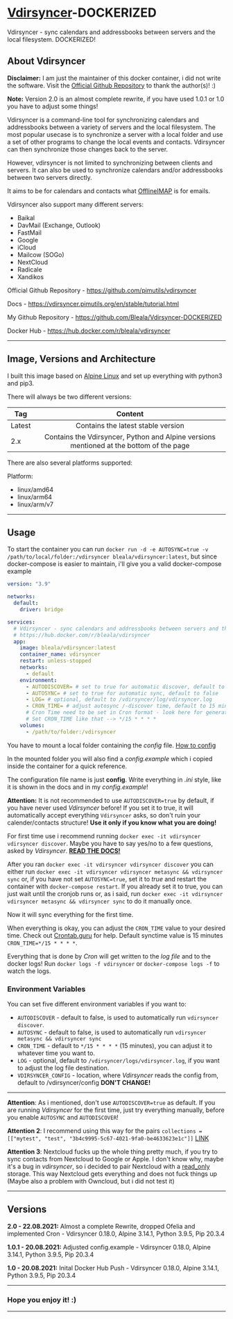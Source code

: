 # [Vdirsyncer](https://vdirsyncer.pimutils.org/en/stable/index.html "Official Documentation")-DOCKERIZED

Vdirsyncer - sync calendars and addressbooks between servers and the local filesystem. DOCKERIZED! 

## About Vdirsyncer

**Disclaimer:** I am just the maintainer of this docker container, i did not write the software. Visit the [Official Github Repository](https://github.com/pimutils/vdirsyncer "Vdirsyncer Github Repository") to thank the author(s)! :)

**Note:** Version 2.0 is an almost complete rewrite, if you have used 1.0.1 or 1.0 you have to adjust some things!

Vdirsyncer is a command-line tool for synchronizing calendars and addressbooks between a variety of servers and the local filesystem. The most popular usecase is to synchronize a server with a local folder and use a set of other programs to change the local events and contacts. Vdirsyncer can then synchronize those changes back to the server.

However, vdirsyncer is not limited to synchronizing between clients and servers. It can also be used to synchronize calendars and/or addressbooks between two servers directly.

It aims to be for calendars and contacts what [OfflineIMAP](https://github.com/OfflineIMAP/offlineimap "OfflineIMAP Github Repository") is for emails.

Vdirsyncer also support many different servers:
* Baikal
* DavMail (Exchange, Outlook)
* FastMail
* Google
* iCloud
* Mailcow (SOGo)
* NextCloud
* Radicale
* Xandikos

Official Github Repository - https://github.com/pimutils/vdirsyncer

Docs - https://vdirsyncer.pimutils.org/en/stable/tutorial.html

My Github Repository - https://github.com/Bleala/Vdirsyncer-DOCKERIZED

Docker Hub - https://hub.docker.com/r/bleala/vdirsyncer

---
## Image, Versions and Architecture

I built this image based on [Alpine Linux](https://hub.docker.com/_/alpine "Alpine Linux Image") and set up everything with python3 and pip3.

There will always be two different versions:

| Tag | Content |
| ------------- |:-------------:|
| Latest    | Contains the latest stable version |
| 2.x     | Contains the Vdirsyncer, Python and Alpine versions mentioned at the bottom of the page | 

There are also several platforms supported:

Platform:
* linux/amd64
* linux/arm64 
* linux/arm/v7

---

## Usage

To start the container you can run `docker run -d -e AUTOSYNC=true -v /path/to/local/folder:/vdirsyncer bleala/vdirsyncer:latest`, but since docker-compose is easier to maintain, i'll give you a valid docker-compose example


```docker-compose.yml
version: "3.9"

networks:                                 
  default:
    driver: bridge

services:
  # Vdirsyncer - sync calendars and addressbooks between servers and the local filesystem. DOCKERIZED!
  # https://hub.docker.com/r/bleala/vdirsyncer
  app:
    image: bleala/vdirsyncer:latest
    container_name: vdirsyncer
    restart: unless-stopped
    networks:
      - default
    environment:
      - AUTODISCOVER= # set to true for automatic discover, default to false
      - AUTOSYNC= # set to true for automatic sync, default to false
      - LOG= # optional, default to /vdirsyncer/log/vdirsyncer.log
      - CRON_TIME= # adjust autosync /-discover time, default to 15 minutes - */15 * * * * 
      # Cron Time need to be set in Cron format - look here for generator https://crontab.guru/
      # Set CRON_TIME like that --> */15 * * * *
    volumes:
      - /path/to/folder:/vdirsyncer

```

You have to mount a local folder containing the *config* file. [How to config](http://vdirsyncer.pimutils.org/en/stable/tutorial.html "Vdirsyncer configuration")

In the mounted folder you will also find a *config.example* which i copied inside the container for a quick reference.

The configuration file name is just **config**. Write everything in *.ini* style, like it is shown in the docs and in my *config.example*!

**Attention:** It is not recommended to use `AUTODISCOVER=true` by default, if you have never used *Vdirsyncer* before! If you set it to true, it will automatically accept everything `Vdirsyncer` asks, so don't ruin your calender/contacts structure! **Use it only if you know what you are doing!**

For first time use i recommend running `docker exec -it vdirsyncer vdirsyncer discover`. Maybe you have to say yes/no to a few questions, asked by *Vdirsyncer*. **[READ THE DOCS!](http://vdirsyncer.pimutils.org/en/stable/tutorial.html "Official Documentation")**

After you ran `docker exec -it vdirsyncer vdirsyncer discover` you can either run `docker exec -it vdirsyncer vdirsyncer metasync && vdirsyncer sync` or, if you have not set `AUTOSYNC=true`, set it to *true* and restart the container with `docker-compose restart`. If you already set it to true, you can just wait until the cronjob runs or, as i said, run `docker exec -it vdirsyncer vdirsyncer metasync && vdirsyncer sync` to do it manually once.

Now it will sync everything for the first time.

When everything is okay, you can adjust the `CRON_TIME` value to your desired time. Check out [Crontab.guru](https://crontab.guru/ "Crontab.guru") for help. Default synctime value is 15 minutes `CRON_TIME=*/15 * * * *`.

Everything that is done by *Cron* will get written to the *log file* and to the docker logs! Run `docker logs -f vdirsyncer` or `docker-compose logs -f` to watch the logs.

### Environment Variables

You can set five different environment variables if you want to:

* `AUTODISCOVER` - default to false, is used to automatically run `vdirsyncer discover`.
* `AUTOSYNC` - default to false, is used to automatically run `vdirsyncer metasync && vdirsyncer sync`
* `CRON_TIME` - default to `*/15 * * * *` (15 minutes), you can adjust it to whatever time you want to.
* `LOG` - optional, default to `/vdirsyncer/logs/vdirsyncer.log`, if you want to adjust the log file destination.
* `VDIRSYNCER_CONFIG` - location, where *Vdirsyncer* reads the config from, default to /vdirsyncer/config **DON'T CHANGE!** 

---

**Attention**: As i mentioned, don't use `AUTODISCOVER=true` as default. If you are running *Vdirsyncer* for the first time, just try everything manually, before you enable `AUTOSYNC` and `AUTODISCOVER`!

**Attention 2**: I recommend using this way for the pairs `collections = [["mytest", "test", "3b4c9995-5c67-4021-9fa0-be4633623e1c"]]` [LINK](http://vdirsyncer.pimutils.org/en/stable/tutorial.html#advanced-collection-configuration-server-to-server-sync)

**Attention 3**: Nextcloud fucks up the whole thing pretty much, if you try to sync contacts from Nextcloud to Google or Apple. I don't know why, maybe it's a bug in *vdirsyncer*, so i decided to pair Nextcloud with a [read_only](http://vdirsyncer.pimutils.org/en/stable/tutorial.html#advanced-collection-configuration-server-to-server-sync) storage. This way Nextcloud gets everything and does not fuck things up (Maybe also a problem with Owncloud, but i did not test it) 

---

## Versions

**2.0 - 22.08.2021:** Almost a complete Rewrite, dropped Ofelia and implemented Cron - Vdirsyncer 0.18.0, Alpine 3.14.1, Python 3.9.5, Pip 20.3.4

**1.0.1 - 20.08.2021:** Adjusted config.example - Vdirsyncer 0.18.0, Alpine 3.14.1, Python 3.9.5, Pip 20.3.4

**1.0 - 20.08.2021:** Inital Docker Hub Push - Vdirsyncer 0.18.0, Alpine 3.14.1, Python 3.9.5, Pip 20.3.4


---
### Hope you enjoy it! :)
---
